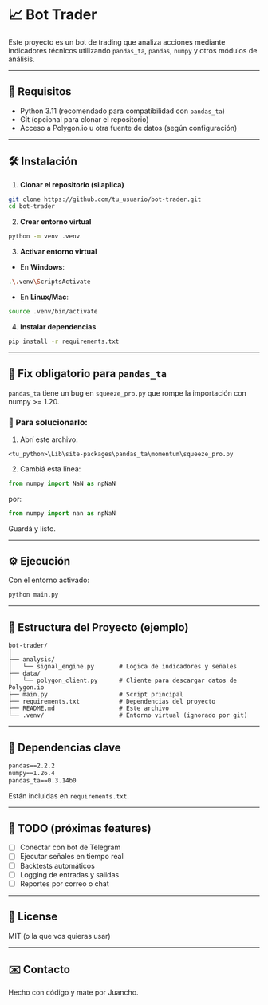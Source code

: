 # 📈 Bot Trader

Este proyecto es un bot de trading que analiza acciones mediante indicadores técnicos utilizando `pandas_ta`, `pandas`, `numpy` y otros módulos de análisis.

---

## 🚀 Requisitos

- Python 3.11 (recomendado para compatibilidad con `pandas_ta`)
- Git (opcional para clonar el repositorio)
- Acceso a Polygon.io u otra fuente de datos (según configuración)

---

## 🛠️ Instalación

1. **Clonar el repositorio (si aplica)**

```bash
git clone https://github.com/tu_usuario/bot-trader.git
cd bot-trader
```

2. **Crear entorno virtual**

```bash
python -m venv .venv
```

3. **Activar entorno virtual**

- En **Windows**:

```bash
.\.venv\ScriptsActivate
```

- En **Linux/Mac**:

```bash
source .venv/bin/activate
```

4. **Instalar dependencias**

```bash
pip install -r requirements.txt
```

---

## 🐞 Fix obligatorio para `pandas_ta`

`pandas_ta` tiene un bug en `squeeze_pro.py` que rompe la importación con numpy >= 1.20.

### 🔧 Para solucionarlo:

1. Abrí este archivo:

```
<tu_python>\Lib\site-packages\pandas_ta\momentum\squeeze_pro.py
```

2. Cambiá esta línea:

```python
from numpy import NaN as npNaN
```

por:

```python
from numpy import nan as npNaN
```

Guardá y listo.

---

## ⚙️ Ejecución

Con el entorno activado:

```bash
python main.py
```

---

## 📁 Estructura del Proyecto (ejemplo)

```
bot-trader/
│
├── analysis/
│   └── signal_engine.py       # Lógica de indicadores y señales
├── data/
│   └── polygon_client.py      # Cliente para descargar datos de Polygon.io
├── main.py                    # Script principal
├── requirements.txt           # Dependencias del proyecto
├── README.md                  # Este archivo
└── .venv/                     # Entorno virtual (ignorado por git)
```

---

## 🧩 Dependencias clave

```txt
pandas==2.2.2
numpy==1.26.4
pandas_ta==0.3.14b0
```

Están incluidas en `requirements.txt`.

---

## 🧠 TODO (próximas features)

- [ ] Conectar con bot de Telegram
- [ ] Ejecutar señales en tiempo real
- [ ] Backtests automáticos
- [ ] Logging de entradas y salidas
- [ ] Reportes por correo o chat

---

## 🧾 License

MIT (o la que vos quieras usar)

---

## ✉️ Contacto

Hecho con código y mate por Juancho.
